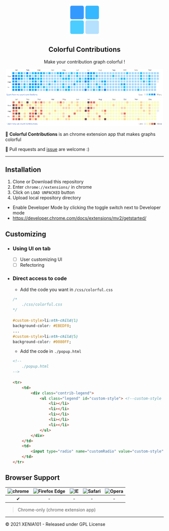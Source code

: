 <p align=center>
    <img width="100px" src="./img/logo.png">
</p>

<h2 align=center>
    Colorful Contributions
</h2>

<p align=center>
    Make your contribution graph colorful !
</p>

<p align=center>
    <img width="500px" src="./md-img/sample-style-1.PNG">
    <img width="500px" src="./md-img/sample-style-2.PNG">
</p>

<p>🎨 <strong>Colorful Contributions</strong> is an chrome extension app that makes graphs colorful</p>
<p>📌 Pull requests and <a href="https://github.com/Xenia101/Colorful-Contributions/issues">issue</a> are welcome :)</p>
 
---

## Installation

1. Clone or Download this repository
2. Enter `chrome://extensions/` in chrome
3. Click on `LOAD UNPACKED` button
4. Upload local repository directory

- Enable Developer Mode by clicking the toggle switch next to Developer mode
- https://developer.chrome.com/docs/extensions/mv2/getstarted/

## Customizing

- ### Using UI on tab
    - [ ] User customizing UI
    - [ ] Refectoring 

- ### Direct access to code

    - Add the code you want in `/css/colorful.css`
    ```css
    /*
        ./css/colorful.css
    */

    #custom-style>li:nth-child(1)
    background-color: #EBEDF0;
    ...
    #custom-style>li:nth-child(5)
    background-color: #0080FF;
    ```

    - Add the code in `./popup.html`
    ```html
    <!--
        ./popup.html
    -->

    <tr>
        <td>
            <div class="contrib-legend">
                <ul class="legend" id="custom-style"> <!--custom-style id-->
                    <li></li>
                    <li></li>
                    <li></li>
                    <li></li>
                    <li></li>
                </ul>
            </div>
        </td>
        <td>
            <input type="radio" name="customRadio" value="custom-style"> <!--custom-style value-->
        </td>
    </tr>
    ```

## Browser Support

| ![chrome](https://camo.githubusercontent.com/26846e979600799e9f4273d38bd9e5cb7bb8d6d0/68747470733a2f2f7261772e6769746875622e636f6d2f616c7272612f62726f777365722d6c6f676f732f6d61737465722f7372632f6368726f6d652f6368726f6d655f34387834382e706e67) 	| ![Firefox Edge](https://camo.githubusercontent.com/6087557f69ec6585eb7f8d7bd7d9ecb6b7f51ba1/68747470733a2f2f7261772e6769746875622e636f6d2f616c7272612f62726f777365722d6c6f676f732f6d61737465722f7372632f66697265666f782f66697265666f785f34387834382e706e67) 	| ![IE](https://camo.githubusercontent.com/4b062fb12353b0ef8420a72ddc3debf6b2ee5747/68747470733a2f2f7261772e6769746875622e636f6d2f616c7272612f62726f777365722d6c6f676f732f6d61737465722f7372632f617263686976652f696e7465726e65742d6578706c6f7265725f392d31312f696e7465726e65742d6578706c6f7265725f392d31315f34387834382e706e67) 	| ![Safari](https://camo.githubusercontent.com/6fbaeb334b99e74ddd89190a42766ea3b4600d2c/68747470733a2f2f7261772e6769746875622e636f6d2f616c7272612f62726f777365722d6c6f676f732f6d61737465722f7372632f7361666172692f7361666172695f34387834382e706e67) 	| ![Opera](https://camo.githubusercontent.com/96d2405a936da1fb8988db0c1d304d3db04b8a52/68747470733a2f2f7261772e6769746875622e636f6d2f616c7272612f62726f777365722d6c6f676f732f6d61737465722f7372632f6f706572612f6f706572615f34387834382e706e67) 	|
|:------:	|:------------:	|:--:	|:------:	|:-----:	|
|    ✔   	|       -      	|  - 	|    -   	|   -  	|
> Chrome-only (chrome extension app)

---

© 2021 XENIA101 - Released under GPL License
